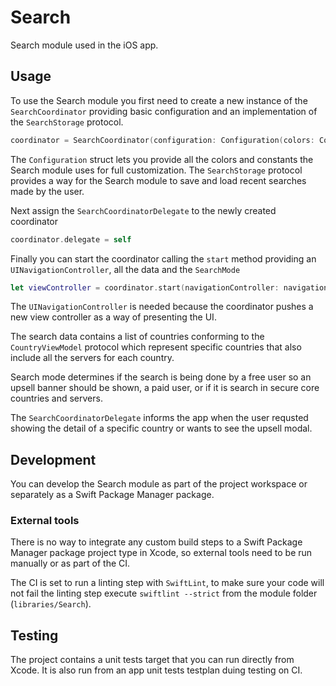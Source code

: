 # Search

Search module used in the iOS app.

## Usage

To use the Search module you first need to create a new instance of the `SearchCoordinator` providing basic configuration and an implementation of the `SearchStorage` protocol.

```swift
coordinator = SearchCoordinator(configuration: Configuration(colors: Colors(), constants: Constants()), storage: searchStorage)
```

The `Configuration` struct lets you provide all the colors and constants the Search module uses for full customization. The `SearchStorage` protocol provides a way for the Search module to save and load recent searches made by the user.

Next assign the `SearchCoordinatorDelegate` to the newly created coordinator

```swift
coordinator.delegate = self
```

Finally you can start the coordinator calling the `start` method providing an `UINavigationController`, all the data and the `SearchMode`

```swift
let viewController = coordinator.start(navigationController: navigationController, data: searchData, mode: searchMode)
```

The `UINavigationController` is needed because the coordinator pushes a new view controller as a way of presenting the UI. 

The search data contains a list of countries conforming to the `CountryViewModel` protocol which represent specific countries that also include all the servers for each country. 

Search mode determines if the search is being done by a free user so an upsell banner should be shown, a paid user, or if it is search in secure core countries and servers.

The `SearchCoordinatorDelegate` informs the app when the user requsted showing the detail of a specific country or wants to see the upsell modal.

## Development

You can develop the Search module as part of the project workspace or separately as a Swift Package Manager package. 

### External tools

There is no way to integrate any custom build steps to a Swift Package Manager package project type in Xcode, so external tools need to be run manually or as part of the CI.

The CI is set to run a linting step with `SwiftLint`, to make sure your code will not fail the linting step execute `swiftlint --strict` from the module folder (`libraries/Search`).

## Testing

The project contains a unit tests target that you can run directly from Xcode. It is also run from an app unit tests testplan duing testing on CI. 

